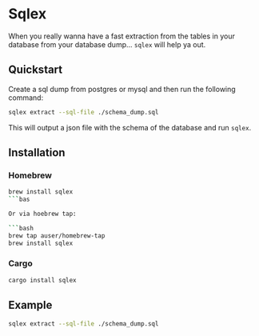 # Sqlex

When you really wanna have a fast extraction from the tables in your database from your database dump... `sqlex` will help ya out.

## Quickstart

Create a sql dump from postgres or mysql and then run the following command:

```bash
sqlex extract --sql-file ./schema_dump.sql
```

This will output a json file with the schema of the database and run `sqlex`.

## Installation

### Homebrew

```bash
brew install sqlex
```bas

Or via hoebrew tap:

```bash
brew tap auser/homebrew-tap
brew install sqlex
```

### Cargo

```bash
cargo install sqlex
```

## Example

```bash
sqlex extract --sql-file ./schema_dump.sql
```
